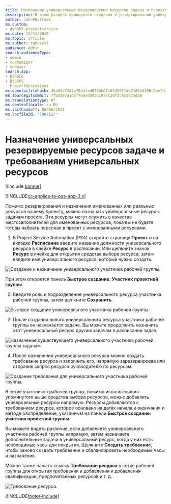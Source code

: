 ```yaml
---
title: Назначение универсальных резервируемых ресурсов задаче и проектной группе
description: В этом разделе приводятся сведения о резервировании универсальных ресурсов для задач и проектных групп.
author: JohnPBurrows
ms.custom:
- dyn365-projectservice
ms.date: 12/11/2018
ms.topic: article
ms.author: ruhercul
audience: Admin
search.audienceType:
- admin
- customizer
- enduser
search.app:
- D365CE
- D365PS
- ProjectOperations
ms.openlocfilehash: d9a81d7242e78dafad871bb07c03459f1de21884d196c6ee7dd9619b2c410404
ms.sourcegitcommit: 7f8d1e7a16af769adb43d1877c28fdce53975db8
ms.translationtype: HT
ms.contentlocale: ru-RU
ms.lasthandoff: 08/06/2021
ms.locfileid: "7007117"
---
```

# <a name="assign-generic-bookable-resources-to-a-task-and-generate-resource-requirements"></a>Назначение универсальных резервируемые ресурсов задаче и требованиям универсальных ресурсов 

[!include [banner](../includes/psa-now-project-operations.md)]

[!INCLUDE[cc-applies-to-psa-app-3.x](../includes/cc-applies-to-psa-app-3x.md)]

Помимо резервирования и назначения именованных или реальных ресурсов вашему проекту, можно назначать универсальные ресурсы задачам проекта. Эти ресурсы могут служить в качестве местозаполнителей для именованных ресурсов, пока вы не будете готовы набрать персонал в проект с именованными ресурсами. 

1. В Project Service Automation (PSA) откройте страницу **Проект** и на вкладке **Расписание** введите название должности универсального ресурса в ячейке **Ресурс** в расписании. Или щелкните значок **Ресурс** в ячейке для открытия средства выбора ресурса, затем введите имя универсального ресурса, который нужно создать.

![Создание и назначение универсального участника рабочей группы.](media/RM-how-to-9.png)

При этом откроется панель **Быстрое создание: Участник проектной группы**. 

2. Введите роль и подразделение универсального ресурса участника рабочей группы, затем щелкните **Сохранить**.

![Быстрое создание универсального участника рабочей группы.](media/RM-how-to-10.png)

3. После создания нового универсального ресурса участника рабочей группы он назначается задаче. Вы можете продолжить назначить этот универсальный ресурс другим задачам в расписании задач.

![Назначение существующего универсального участника рабочей группы задачам.](media/RM-how-to-11.png)

4. После назначения универсального ресурса можно создать требование ресурса и заполнить его, напрямую зарезервировав или отправив запрос ресурса руководителю по ресурсам.

![Создание требования для универсального участника рабочей группы.](media/RM-how-to-12.png)

В сетке участников рабочей группы, помимо использования упомянутого выше средства выбора ресурсов, можно добавлять универсальные ресурсы напрямую. Ресурсы добавляются с требованием ресурса, которое основано на датах начала и окончания и методе распределение, указанным на панели **Быстрое создание: участник проектной группы**.

Вы можете видеть различие, если добавляете универсального участника рабочей группы напрямую, затем назначаете дополнительные задачи в универсальный ресурс, когда у них есть необходимые часы для покрытия. Щелкните **Создать требование**, чтобы заново создать требование и сбалансировать необходимые часы и назначения.

Можно также нажать ссылку **Требование ресурса** в сетке рабочей группы для открытия требования и добавления и добавления квалификации, предпочитаемых ресурсов и т. д.

![Требование ресурса.](media/RM-how-to-13.png)



[!INCLUDE[footer-include](../includes/footer-banner.md)]